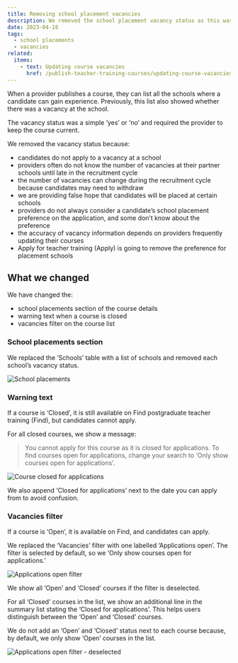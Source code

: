 ```yaml
---
title: Removing school placement vacancies
description: We removed the school placement vacancy status as this was misleading for candidates
date: 2023-04-18
tags:
  - school placements
  - vacancies
related:
  items:
    - text: Updating course vacancies
      href: /publish-teacher-training-courses/updating-course-vacancies/
---
```


When a provider publishes a course, they can list all the schools where a candidate can gain experience. Previously, this list also showed whether there was a vacancy at the school.

The vacancy status was a simple ‘yes’ or ‘no’ and required the provider to keep the course current.

We removed the vacancy status because:

- candidates do not apply to a vacancy at a school
- providers often do not know the number of vacancies at their partner schools until late in the recruitment cycle
- the number of vacancies can change during the recruitment cycle because candidates may need to withdraw
- we are providing false hope that candidates will be placed at certain schools
- providers do not always consider a candidate’s school placement preference on the application, and some don’t know about the preference
- the accuracy of vacancy information depends on providers frequently updating their courses
- Apply for teacher training (Apply) is going to remove the preference for placement schools

## What we changed

We have changed the:

- school placements section of the course details
- warning text when a course is closed
- vacancies filter on the course list

### School placements section

We replaced the ‘Schools’ table with a list of schools and removed each school’s vacancy status.

![School placements](school-placements.png "School placements")

### Warning text

If a course is ‘Closed’, it is still available on Find postgraduate teacher training (Find), but candidates cannot apply.

For all closed courses, we show a message:

> You cannot apply for this course as it is closed for applications. To find courses open for applications, change your search to ‘Only show courses open for applications’.

![Course closed for applications](warning-message.png "Course closed for applications")

We also append ‘Closed for applications’ next to the date you can apply from to avoid confusion.

### Vacancies filter

If a course is ‘Open’, it is available on Find, and candidates can apply.

We replaced the ‘Vacancies’ filter with one labelled ‘Applications open’. The filter is selected by default, so we ‘Only show courses open for applications.’

![Applications open filter](applications-open-filter.png "Applications open filter")

We show all ‘Open’ and ‘Closed’ courses if the filter is deselected.

For all ‘Closed’ courses in the list, we show an additional line in the summary list stating the ‘Closed for applications’. This helps users distinguish between the ‘Open’ and ‘Closed’ courses.

We do not add an ‘Open’ and ‘Closed’ status next to each course because, by default, we only show ‘Open’ courses in the list.

![Applications open filter - deselected](applications-open-filter--unchecked.png "Applications open filter - deselected")
